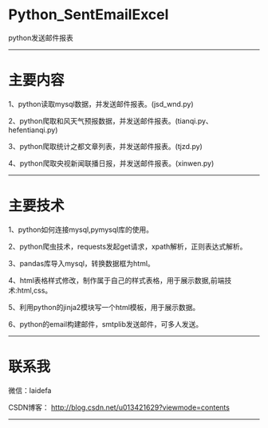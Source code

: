 # Python_SentEmailExcel
python发送邮件报表

------------------------------------------------------------------------------------------------------------------------------------------
# 主要内容
1、python读取mysql数据，并发送邮件报表。(jsd_wnd.py)

2、python爬取和风天气预报数据，并发送邮件报表。(tianqi.py、hefentianqi.py)

3、python爬取统计之都文章列表，并发送邮件报表。(tjzd.py)

4、python爬取央视新闻联播日报，并发送邮件报表。(xinwen.py)

-----------------------------------------------------------------------------------------------------------------------------------------
# 主要技术
1、python如何连接mysql,pymysql库的使用。

2、python爬虫技术，requests发起get请求，xpath解析，正则表达式解析。

3、pandas库导入mysql，转换数据框为html。

4、html表格样式修改，制作属于自己的样式表格，用于展示数据,前端技术:html,css。

5、利用python的jinja2模块写一个html模板，用于展示数据。

6、python的email构建邮件，smtplib发送邮件，可多人发送。

-----------------------------------------------------------------------------------------------------------------------------------------
# 联系我

微信：laidefa

CSDN博客： http://blog.csdn.net/u013421629?viewmode=contents

------------------------------------------------------------------------------------------------------------------------------------------



